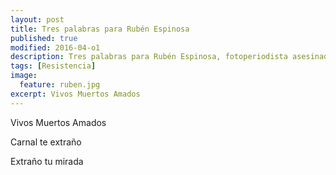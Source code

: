 ```yaml
---
layout: post
title: Tres palabras para Rubén Espinosa
published: true
modified: 2016-04-o1
description: Tres palabras para Rubén Espinosa, fotoperiodista asesinado en Veracruz
tags: [Resistencia]
image:
  feature: ruben.jpg
excerpt: Vivos Muertos Amados
---
```

Vivos Muertos Amados

Carnal te extraño

Extraño tu mirada

